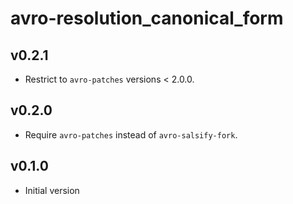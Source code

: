 # avro-resolution_canonical_form

## v0.2.1
- Restrict to `avro-patches` versions < 2.0.0.

## v0.2.0
- Require `avro-patches` instead of `avro-salsify-fork`.

## v0.1.0
- Initial version
